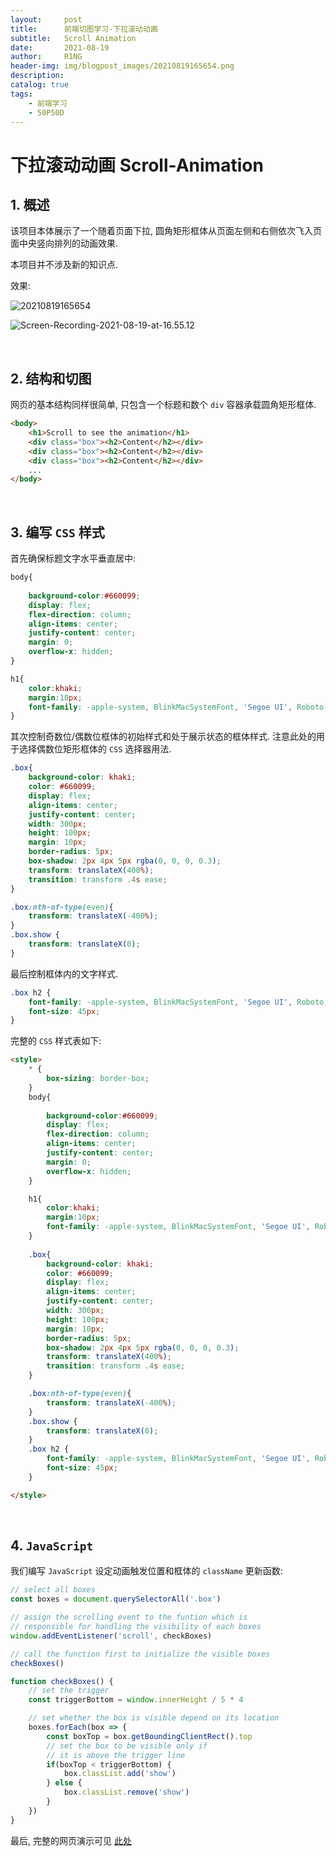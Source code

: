 ```yaml
---
layout:     post
title:      前端切图学习-下拉滚动动画
subtitle:   Scroll Animation
date:       2021-08-19
author:     R1NG
header-img: img/blogpost_images/20210819165654.png
description: 
catalog: true
tags:
    - 前端学习
    - 50P50D
---
```


# 下拉滚动动画 Scroll-Animation

## 1. 概述

该项目本体展示了一个随着页面下拉, 圆角矩形框体从页面左侧和右侧依次飞入页面中央竖向排列的动画效果.

本项目并不涉及新的知识点.

效果: 

![20210819165654](https://cdn.jsdelivr.net/gh/KirisameMarisaa/KirisameMarisaa.github.io/img/blogpost_images/20210819165654.png)

![Screen-Recording-2021-08-19-at-16.55.12](https://cdn.jsdelivr.net/gh/KirisameMarisaa/KirisameMarisaa.github.io/img/blogpost_images/Screen-Recording-2021-08-19-at-16.55.12.gif)

<br>

## 2. 结构和切图

网页的基本结构同样很简单, 只包含一个标题和数个 `div` 容器承载圆角矩形框体.

~~~html
<body>
    <h1>Scroll to see the animation</h1>
    <div class="box"><h2>Content</h2></div>
    <div class="box"><h2>Content</h2></div>
    <div class="box"><h2>Content</h2></div>    
    ...
</body>
~~~

<br>

## 3. 编写 `CSS` 样式

首先确保标题文字水平垂直居中:
~~~css
body{
            
    background-color:#660099;
    display: flex;
    flex-direction: column;
    align-items: center;
    justify-content: center;
    margin: 0;
    overflow-x: hidden;
}

h1{
    color:khaki;
    margin:10px;
    font-family: -apple-system, BlinkMacSystemFont, 'Segoe UI', Roboto, Oxygen, Ubuntu, Cantarell, 'Open Sans', 'Helvetica Neue', sans-serif;
}
~~~

其次控制奇数位/偶数位框体的初始样式和处于展示状态的框体样式. 注意此处的用于选择偶数位矩形框体的 `CSS` 选择器用法.

~~~css
.box{
    background-color: khaki;
    color: #660099;
    display: flex;
    align-items: center;
    justify-content: center;
    width: 300px;
    height: 100px;
    margin: 10px;
    border-radius: 5px;
    box-shadow: 2px 4px 5px rgba(0, 0, 0, 0.3);
    transform: translateX(400%);
    transition: transform .4s ease;
}

.box:nth-of-type(even){
    transform: translateX(-400%);
}
.box.show {
    transform: translateX(0);
}
~~~

最后控制框体内的文字样式.
~~~css
.box h2 {
    font-family: -apple-system, BlinkMacSystemFont, 'Segoe UI', Roboto, Oxygen, Ubuntu, Cantarell, 'Open Sans', 'Helvetica Neue', sans-serif;
    font-size: 45px;
}
~~~

完整的 `CSS` 样式表如下:

~~~html
<style>
    * {
        box-sizing: border-box;
    }
    body{
        
        background-color:#660099;
        display: flex;
        flex-direction: column;
        align-items: center;
        justify-content: center;
        margin: 0;
        overflow-x: hidden;
    }

    h1{
        color:khaki;
        margin:10px;
        font-family: -apple-system, BlinkMacSystemFont, 'Segoe UI', Roboto, Oxygen, Ubuntu, Cantarell, 'Open Sans', 'Helvetica Neue', sans-serif;
    }
     
    .box{
        background-color: khaki;
        color: #660099;
        display: flex;
        align-items: center;
        justify-content: center;
        width: 300px;
        height: 100px;
        margin: 10px;
        border-radius: 5px;
        box-shadow: 2px 4px 5px rgba(0, 0, 0, 0.3);
        transform: translateX(400%);
        transition: transform .4s ease;
    }

    .box:nth-of-type(even){
        transform: translateX(-400%);
    }
    .box.show {
        transform: translateX(0);
    }
    .box h2 {
        font-family: -apple-system, BlinkMacSystemFont, 'Segoe UI', Roboto, Oxygen, Ubuntu, Cantarell, 'Open Sans', 'Helvetica Neue', sans-serif;
        font-size: 45px;
    }

</style>
~~~

<br>

## 4. `JavaScript`

我们编写 `JavaScript` 设定动画触发位置和框体的 `className` 更新函数:

~~~javascript
// select all boxes
const boxes = document.querySelectorAll('.box')

// assign the scrolling event to the funtion which is 
// responsible for handling the visibility of each boxes
window.addEventListener('scroll', checkBoxes)

// call the function first to initialize the visible boxes
checkBoxes()

function checkBoxes() {
    // set the trigger
    const triggerBottom = window.innerHeight / 5 * 4

    // set whether the box is visible depend on its location
    boxes.forEach(box => {
        const boxTop = box.getBoundingClientRect().top
        // set the box to be visible only if 
        // it is above the trigger line
        if(boxTop < triggerBottom) {
            box.classList.add('show')
        } else {
            box.classList.remove('show')
        }
    })
}
~~~

最后, 完整的网页演示可见 [此处](../../../../../projects/50P50D/scroll-animation/index.html)
